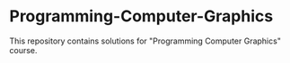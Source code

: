 # Programming-Computer-Graphics

This repository contains solutions for "Programming Computer Graphics" course.
